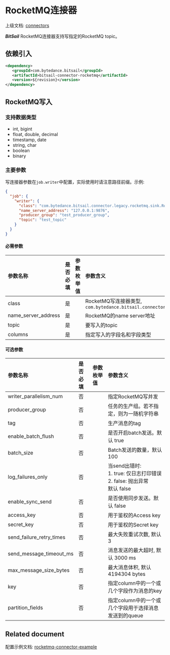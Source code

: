 # RocketMQ连接器

上级文档: [connectors](../../../connectors.md)

***BitSail*** RocketMQ连接器支持写指定的RocketMQ topic。


## 依赖引入

```xml
<dependency>
   <groupId>com.bytedance.bitsail</groupId>
   <artifactId>bitsail-connector-rocketmq</artifactId>
   <version>${revision}</version>
</dependency>
```

## RocketMQ写入

### 支持数据类型

- int, bigint
- float, double, decimal
- timestamp, date
- string, char
- boolean
- binary

### 主要参数

写连接器参数在`job.writer`中配置，实际使用时请注意路径前缀。示例:

```json
{
  "job": {
    "writer": {
      "class": "com.bytedance.bitsail.connector.legacy.rocketmq.sink.RocketMQOutputFormat",
      "name_server_address": "127.0.0.1:9876",
      "producer_group": "test_producer_group",
      "topic": "test_topic"
    }
  }
}
```

#### 必需参数

| 参数名称              | 是否必填 | 参数枚举值 | 参数含义                                                                                      |
|:------------------|:-----|:------|:------------------------------------------------------------------------------------------|
| class             | 是  |       | RocketMQ写连接器类型, `com.bytedance.bitsail.connector.legacy.rocketmq.sink.RocketMQOutputFormat` |
| name_server_address   | 是  |       | RocketMQ的name server地址 |
| topic        | 是  |       | 要写入的topic |
|columns| 是 | | 指定写入的字段名和字段类型 |



#### 可选参数

| 参数名称                                    | 是否必填  | 参数枚举值 | 参数含义                                                 |
|:----------------------------------------|:------|:------|:-----------------------------------------------------|
| writer_parallelism_num | 否       |                | 指定RocketMQ写并发  |
| producer_group | 否 | | 任务的生产组。若不指定，则为一随机字符串 |
| tag | 否 | | 生产消息的tag | 
| enable_batch_flush | 否 | | 是否开启batch发送。默认 true |
| batch_size | 否 | | Batch发送的数量，默认100 |
| log_failures_only | 否 | | 当send出错时:<br/>1. true: 仅日志打印错误<br/>2. false: 抛出异常<br/>默认 false |
| enable_sync_send | 否 | | 是否使用同步发送。默认 false |
| access_key | 否 | | 用于鉴权的Access key |
| secret_key | 否 | | 用于鉴权的Secret key  |
| send_failure_retry_times | 否 | | 最大失败重试次数, 默认 3 |
| send_message_timeout_ms | 否 | | 消息发送的最大超时, 默认 3000 ms |
| max_message_size_bytes | 否 | | 最大消息体积, 默认 4194304 bytes |
| key | 否 | | 指定column中的一个或几个字段作为消息的key |
| partition_fields | 否 | | 指定column中的一个或几个字段用于选择消息发送到的queue  |




## Related document


配置示例文档: [rocketmq-connector-example](./rocketmq-example.md)
